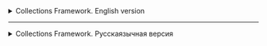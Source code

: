 <details>
<summary>Collections Framework. English version</summary>

<details>
<summary>Basic information about Collections Framework</summary>

# Collections in Java

Any group of individual objects represented as a whole is called a collection of Java objects. In Java, JDK 1.2
defines a separate structure called the "Collection Framework", which contains all classes and interfaces
of Java collections.

In Java, the collection interface (`java.util.Collection`) and the `Map` interface (`java.util.Map`) are the two main "
root"
interfaces of Java collection classes.

## What is a framework in Java?

A framework is a set of classes and interfaces that provide a ready—made architecture. To implement a new function
or class, there is no need to define a structure. However, an optimal object-oriented design always includes
a structure with a set of classes in which all classes perform tasks of the same type.

### The need for a separate data collection platform in Java

Before the advent of the Collection Framework (or before JDK 1.2), the standard methods for grouping Java objects (or
collections) were
Arrays or Vectors or Hash tables. All these collections did not have a common interface. Thus, although the main purpose
of all collections is the same, the implementation of all these collections was determined independently and had no
correlation between
them. In addition, it is very difficult for users to remember all the different methods, syntax, and constructors.

### Advantages of the Java Collection Framework

Since the lack of a data collection system has led to the above set of disadvantages, the advantages
of the data collection system are listed below.

- **Serial API:** The API has a basic set of interfaces such as `Set`, `List` or `Map` common set
  methods.

- **Reduces programming efforts:** The programmer does not need to worry about the design of the Collection, he can
  focus on making the best use of it in your program. So the basic concept is
  Object-oriented programming (i.e. abstraction) has been successfully implemented.

- **Improves the speed and quality of the program:** Improves productivity by providing high-performance
  implement useful data structures and algorithms, because in this case the programmer does not need to think about the
  best
  implementations of a specific data structure. He may just use a better implementation to significantly boost
  the performance of your algorithm/program.

### Hierarchy of the data collection platform in Java

The `java.util` package contains all the classes and interfaces required by the `collection` framework. The `collection`
framework
contains an interface named the `iterable` interface, which makes it easy to iterate through collections. This
The interface is extended by the main `collection` interface, which acts as the root
for the `collection framework'.
All collections extend this interface, thereby extending the properties of the iterator and methods of this interface. The
following figure shows the hierarchy of the `collection framework` data collection structure.

![img.png](images%2Fimg.png)

### Collection interface methods

This interface contains various methods that can be directly used by all collections implementing this
interface.:

| Method                      | Description                                                                            |
|-----------------------------|----------------------------------------------------------------------------------------|
| `add(Object)`               | Adds an object to the collection.                                                      |
| `addAll(Collection c)`      | Adds all items from the specified collection to this collection.                       |
| `clear()`                   | Removes all items from this collection.                                                |
| `contains(Object o)`        | Returns `true` if the collection contains the specified element.                       |
| `containsAll(Collection c)` | Returns `true` if the collection contains all the items from the specified collection. |
| `equals(Object o)`          | Compares the specified object with this collection for equality.                       |
| `hashCode()`                | Returns the hash code of this collection.                                              |
| `isEmpty()`                 | Returns `true` if the collection does not contain elements.                            |
| `iterator()`                | Returns an iterator for the items in this collection.                                  |
| `max()`                     | Returns the maximum                                                                    

</details>

<details>
<summary>Lesson 27. ArrayList</summary>

# Lesson 27. ArrayList in Java

## Introduction to the List Interface in Java

The `List' interface in Java is part of the Java Collections Framework and is an ordered collection (or
sequence) of elements. The items in the list can be accessed and managed by indexes starting from scratch. The main thing
The difference between the `
List` interface and standard arrays lies in its flexibility: unlike arrays, the size of lists
can change dynamically. `List` provides methods for adding, deleting, and accessing items, and also
allows you to search and sort data. This interface is implemented by various classes, such
as `ArrayList`, `LinkedList` and others, each of which has its own characteristics and applications. Learning about `
List` and its
implementations, especially `ArrayList', is fundamental to the effective use of collections in Java.

## Introduction to ArrayList

![img_1.png](images%2Fimg_1.png)

### Overview: What is an ArrayList and how does it differ from regular arrays

An `ArrayList` in Java is an implementation of a dynamic array that is part of the Java Collections Framework. Unlike
standard arrays, `ArrayList` provides the ability to dynamically resize. This means that
elements can be added or removed, and the size of the `ArrayList` will automatically adapt to these
changes. 'ArrayList` supports only object data types and cannot store primitive types directly.

### Advantages of using ArrayList over arrays

- **Size flexibility**: The main advantage of `ArrayList` over standard arrays is its ability to
  change the size during program execution. This allows for more efficient memory management, especially when accurate
  The number of elements is unknown in advance.
- **Convenient methods**: `ArrayList` provides many built-in methods for managing elements, such as
  adding, deleting, searching and sorting, which makes it more convenient to use compared to the usual ones
  arrays.
- **Auto-packing and auto-unpacking**: With 'ArrayList`, you can easily use wrapper classes for primitive
  data types such as `Integer` and `Double`, which are automatically packed and unpacked.

## Basics of working with ArrayList

### Creating an ArrayList: How to initialize and use ArrayList

There are several ways to create an `ArrayList`. The easiest way is to use a constructor without arguments, which
creates an empty list. You can also initialize an `ArrayList` with an initial capacity or an existing collection.
For example, `ArrayList<String> list = new ArrayList<>();` creates an empty list of strings.

### Main methods: add, get, set, remove, size

- `add(Object)` - adds an item to the end of the list.
- `get(int index)` - returns an element at the specified index.
- `set(int index, Object)` - replaces the element in the specified position.
- `remove(int index)` or `remove(Object)` - removes an element by index or value.
- `size()` - returns the number of items in the list.

### Automatic resizing: How the ArrayList automatically expands and contracts

The `ArrayList` automatically increases its capacity when the number of items exceeds the current capacity of the list.
This
is due to the redistribution of the internal array. When deleting elements, the size of the `ArrayList` does not
decrease
automatically, but you can manually reduce the size using the `trimToSize()` method.

## Working with data in ArrayList

### Adding Elements: Different ways to add elements

- **Direct addition**: Using the `add(Object)` method to add an item to the end of the list.
- **Adding by index**: The `add(int index, Object element)` method allows you to insert an element at a certain position
  in the list.

![img_2.png](images%2Fimg_2.png)

### Deleting items: How and when to delete items from the list

- **Deleting by index**: The `remove(int index)` method deletes an element at the specified index.
- **Deletion by value**: The `remove(Object o)` method deletes the first occurrence of the specified element, if it is
  present in the list.

![img_3.png](images%2Fimg_3.png)

### Searching and updating items: Getting data and changing items in the list

- **Searching for an element**: The `indexOf(Object o)` method returns the index of the first occurrence of the
  element, `contains(Object o)` checks for the presence of the element.
- **Updating the element**: The `set(int index, Object element)` method replaces the element at the specified position.

### Iterating over elements: Using loops and iterators to bypass the ArrayList

- **Using a for-each loop**: A convenient way to iterate through elements without accessing the index.
- **Using the iterator**: Iterators allow you to more flexibly manage the iteration process, including removing elements
  during iteration.

| Operation                   | Complexity     | Description                                                                                            |
|-----------------------------|----------------|--------------------------------------------------------------------------------------------------------|
| `add(E e)`                  | O(1) Amortized | Adding an item to the end of the list. The complexity can increase to O(n) when the array is expanded. |
| `add(int index, E element)` | O(n)           | Adding an element to the specified position. Requires shifting all subsequent elements.                |
| `get(int index)`            | O(1)           | Getting an element by index.                                                                           |
| `set(int index, E element)` | O(1)           | Replacing an element at a given position.                                                              |
| `remove(int index)`         | O(n)           | Deleting an element by index. Requires shifting all subsequent elements.                               |
| `remove(Object o)`          | O(n)           | Deleting the first occurrence of the specified element, if present.                                    |
| `size()`                    | O(1)           | Getting the size of the list.                                                                          |
| `clear()`                   | O(n)           | Removing all items from the list.                                                                      |
| `contains(Object o)`        | O(n)           | Checking for the presence of an item in the list.                                                      |
| `indexOf(Object o)`         | O(n)           | Getting the index of the first occurrence of the element.                                              |
| `lastIndexOf(Object o)`     | O(n)           | Getting the index of the last occurrence of the element.                                               |

## Conclusion: Learning ArrayList in Java

### Summarizing the key points of the lesson

- We have studied the `ArrayList`, a dynamic data structure that provides flexibility and convenience of working with
  arrays of objects in Java.
- We reviewed the basic operations such as adding, deleting, searching and updating items, as well as various ways to
  iterate through the list.
- We learned about the advantages of using `ArrayList` compared to standard arrays, including dynamic resizing and more
  convenient data management methods.

</details>

<details>
<summary>Lesson 28. LinkedList (Linked List)</summary>

# Lesson 28. LinkedList

## Introduction

### Defining linked lists

A Linked List is a data structure consisting of nodes, each of which contains data and
a link (or pointer) to the next node in the list. This structure allows you to efficiently insert and delete elements
without having to redistribute or reorganize the entire data structure, as required in arrays.

### Comparing linked lists with arrays

1. **Dynamic size**: Unlike arrays, the size of a linked list is not fixed, and it can
   dynamically increase or decrease.

2. **Memory**: Linked lists use memory more efficiently, as they allocate memory for new ones
   elements as needed, while arrays require a pre-determined amount of memory,
   even if it is not fully used.

3. **Element access time**: In arrays, access to an element by index is fast, while
   as in linked lists, to access an item, you must go through the list.

4. **Insertion and Deletion**: Inserting and deleting items in linked lists is usually faster than in arrays,
   especially if you need to insert or delete items at the beginning or middle of the list.

5. **Random Access**: Arrays provide efficient random access to items, whereas
   accessing a specific item in a linked list requires a sequential pass from the beginning or end of the list.

6. **Memory for additional data**: Each node in the linked list requires additional memory to
   store a pointer to the next or previous elements, while arrays do not require this.

## Basic concepts

### Singly Linked Lists

A singly linked list is a data structure where each element (node) contains data and a link to the next
node in the list. This is the simplest form of a linked list, where passage is possible only in one direction - from
the beginning to the end:
![img_4.png](images%2Fimg_4.png)

- **Node structure**: Each node contains two elements - data and a link to the next node.
- **Advantages**: Ease of implementation, efficient memory usage, dynamic size management.
- **Disadvantages**: Access to elements is only sequential, deletion requires access to the previous node.

### Doubly Linked Lists

A doubly linked list is similar to a singly linked one, but each node contains links to both the next and
previous nodes. This allows a bidirectional passage through the list:
![img_5.png](images%2Fimg_5.png)

- **Node Structure**: Each node contains data, a link to the next node, and a link to the previous node.
- **Advantages**: Bidirectional access, more convenient removal of elements.
- **Disadvantages**: More memory usage due to additional links, implementation complexity.

### Circular Linked Lists

A cyclic list can be singly connected or doubly connected, but in it the last node contains a reference to the
first node, forming a closed loop. This provides endless cyclic access to the elements:
![img_6.png](images%2Fimg_6.png)

- **Features**: In a singly linked cyclic list, the last node points to the first one. In a doubly connected -
  additionally, the first node points to the last one.
- **Advantages**: Allows infinite traversal of list items, useful for applications where the list
  constantly moving around (for example, carousels).
- **Disadvantages**: The need for additional processing during insertion and deletion to maintain cyclicity,
  it is easy to create an endless cycle with incorrect processing.

## Examples and practical tasks

### Implementation of basic methods for a single-linked and double-linked list

#### A single-linked list

- **Adding an item to the end of the list**: Traversing the list to the last item, then inserting a new node.
- **Deleting an element by value**: Searching for a node with a given value and deleting it, while updating the link
  the previous node.
- **Searching for an element by value**: Sequentially traversing the list, checking the value of each node.

#### A doubly linked list

- **Adding an item to the end of the list**: Inserting a new node after the current last node and updating the links.
- **Deleting an item by value**: Similar to a singly linked list, but with updating the previous and next links.
- **Searching for an item by value**: The same as in a singly linked list, but with the ability to move in both
  directions.

### Solving typical tasks on linked lists

#### List Conversion

List reversal is the process of changing the direction of relationships so that the first element becomes the last and
the last
one becomes the first. This can be done by sequentially rearranging the links to the nodes.

**Example for a singly linked list:**

```java
public void reverse() {
    Node prev = null;
    Node current = head;
    Node next;
    while (current != null) {
        next = current.next;
        current.next = prev;
        prev = current;
        current = next;
    }
    head = prev;
}
```

### Search for the middle element

To find the middle element in the list, you can use two pointers: one moves at double speed, and
the other at a normal speed. When the fast pointer reaches the end of the list, the slow pointer will point to the
middle element.

```java
public Node findMiddle() {
    Node fast = head;
    Node slow = head;
    while (fast != null && fast.next != null) {
        fast = fast.next.next;
        slow = slow.next;
    }
    return slow;
}

```

| Operation                   | LinkedList | ArrayList |
|-----------------------------|------------|-----------|
| Adding to the end           | O(1)       | O(1)*     |
| Adding to the beginning     | O(1)       | O(n)      |
| Adding to the middle        | O(n)       | O(n)      |
| Removing from the end       | O(n)       | O(1)*     |
| Deleting from the beginning | O(1)       | O(n)      |
| Removing from the middle    | O(n)       | O(n)      |
| Index search                | O(n)       | O(1)      |
| Search by value             | O(n)       | O(n)      |
| List size                   | O(1)       | O(1)      |

## Conclusion

### A brief overview of the topics covered

In this lesson, we covered the key aspects of working with linked lists in Java. The following topics are considered:

- **Definition and basic concepts of linked lists**: Understanding singly linked, doubly linked and cyclic lists.
- **Implementation of a singly linked list**: Creating a node class, adding, deleting, and searching for elements.
- **Implementation of a doubly linked list**: Extended node structure, features of adding and removing elements.
- **Practical tasks**: Handling the list and searching for the middle element, to develop practical skills of working
  with lists.

</details>

<details>
<summary>Lesson 29. Set. Contract for `hashCode` and `equals` Methods in Java </summary>

# Contract for `hashCode` and `equals` Methods in Java

## `equals` Contract

1. **Reflexivity**: An object must be equal to itself.
    ```java
    x.equals(x) // should return true
    ```

2. **Symmetry**: If `x` is equal to `y`, then `y` should be equal to `x`.
    ```java
    x.equals(y) == y.equals(x) // should be true
    ```

3. **Transitivity**: If `x` is equal to `y` and `y` is equal to `z`, then `x` should be equal to `z`.
    ```java
    if (x.equals(y) && y.equals(z)) {
        x.equals(z); // should return true
    }
    ```

4. **Consistency**: Multiple invocations of `equals` on the same objects should return the same result, provided no
   information used in the `equals` comparisons is modified.

5. **Non-equality to `null`**: Any non-null reference `x.equals(null)` should return `false`.

## `hashCode` Contract

1. **Consistency**: During a single execution of an application, the method should consistently return the same integer
   value, provided no information used in the `equals` method has changed.

2. **Equality of Objects implies Equality of Hash Codes**: If `x.equals(y)` returns `true`, then `x.hashCode()` should
   return the same hash code as `y.hashCode()`.

## Relationship between `hashCode` and `equals`

If two objects are considered equal according to the `equals` method, their hash codes must also be equal. However, the
reverse is not necessarily true: equal hash codes do not guarantee object equality. In other words, two different
objects can have the same hash code, leading to a collision.

Therefore, when overriding one of these methods, it's generally necessary to override the other as well, adhering to the
specified contract.

# Set in Java

## Overview

The `Set` interface is present in the `java.util` package and extends the `Collection` interface. It is an unordered
collection of objects in which duplicate values cannot be stored. Essentially, it implements the mathematical concept of
a set. This interface contains methods inherited from the `Collection` interface, and adds a feature that restricts the
insertion of duplicate elements.

There are two main sub-interfaces that extend the `Set` interface:

- `SortedSet`
- `NavigableSet`

## NavigableSet and SortedSet

In the above diagram, the `NavigableSet` interface extends the `SortedSet` interface. Since a set doesn't retain the
insertion order, the `NavigableSet` interface provides the implementation to navigate through the set. The class which
implements `NavigableSet` is `TreeSet`, which is an implementation of a self-balancing tree. Therefore, this interface
provides us with a way to navigate through this tree.

## Declaration

The `Set` interface is declared as:

```java
public interface Set<E> extends Collection<E>
```

## Creating Set Objects

Since Set is an interface, objects cannot be created of the type Set. We always need a class that extends this list in
order to create an object. After the introduction of Generics in Java 1.5, it is possible to restrict the type of object
that can be stored in the Set. A type-safe set can be defined as:

```java
// Obj is the type of the object to be stored in Set
Set<Object> set = new HashSet<Object>();
```

## Classes Implementing the Set Interface in Java

| Class           | Storage Mechanism                 | Order Retention         | Time Complexity for Basic Operations | Thread-Safety | Null Elements                  |
|-----------------|-----------------------------------|-------------------------|--------------------------------------|---------------|--------------------------------|
| `HashSet`       | Hash Table                        | Does not retain order   | Constant time                        | No            | Allows                         |
| `TreeSet`       | Red-Black Tree                    | Elements are sorted     | Logarithmic time                     | No            | Not allowed (Java 7 and above) |
| `LinkedHashSet` | Hash Table and Doubly-linked List | Retains insertion order | Constant time                        | No            | Allows                         |

<hr style="height:2px; border-width:0; color:gray; background-color:gray;">

</details>

<details>
<summary>Lesson 30. Interface Map < Key, Value > </summary>

## MAP: Essence and Features

### Introduction

MAP in Java is a data structure organized as unique "key-value" pairs, closely resembling a dictionary. It serves not
only as a data structure but also as an interface in the standard Java Development Kit (JDK), supporting various
implementations, including the most popular—HashMap.

### Variants

MAP in Java represents the pinnacle of the Java collections hierarchy and has been included in the standard JDK since
version 1.2. Over time, as Java continues to evolve and update, this interface has been enriched with new features.

#### Key Implementations

- **HashMap**
- **LinkedHashMap**
- **TreeMap**

HashMap is most commonly used in examples and applications, and will be discussed in greater detail in subsequent
sections.

### Purpose and Usage

Maps are designed for efficient data retrieval. They store information in a "key-value" format, where each key is unique
and unambiguously associated with a particular value. These unique "key-value" pairs form the elements of the map.

### Method Signatures

In Java, the `java.util.Map` interface offers a set of methods for adding, retrieving, and removing elements.

### Distinctive Features of Java's Map Interface

Map interfaces in the Java Collection Framework have various implementations, each with its own unique features and
level of thread-safety. The most commonly encountered type is HashMap, which is widely used in the majority of Java
applications.

### Uniqueness of Map Collections

Maps are special in the sense that they do not simply extend or directly implement the collection interface. This is due
to their unique way of dealing with paired "key-value" elements, as opposed to handling individual values.

### Basic Operations with Map

To work efficiently with Maps in Java, it's essential to become familiar with the methods that implement various
functions. These methods will be explored further, aiding in a deeper understanding of this component.

## Creating a Map

### Introduction

In a Map, keys and values can be objects of any type. Primitive data types cannot be used due to limitations related to
generics. HashMap allows for one null key and multiple null values. The order of elements is not guaranteed.

### Example

An example of creating a HashMap with integer keys and string values:

```#java
Map<Integer, String> map = new HashMap<>();
```

All subsequent methods will apply to any Map implementations, as they all implement the same interface.

### Inserting Records

To add records, the `put` method is used, which takes two arguments:

* key
* value

#### Example

```java
map.put(1,"Tyrion Lannister");
map.

put(2,"Arya Stark");
map.

put(3,"Ned Stark");
map.

put(4,"Cersei Lannister");
```

#### Table of Map Contents

| Key | Value            |
|-----|------------------|
| 1   | Tyrion Lannister |
| 2   | Arya Stark       |
| 3   | Ned Stark        |
| 4   | Cersei Lannister |

#### Combining Maps

To add multiple records or combine two maps, the putAll method is used.

#### Keys and Duplicates

In Map, keys must be unique. If you try to add an existing key, the put method will return the previous value or null.

Example of checking the availability of a key:

```java
if(map.containsKey(4)){
        throw new

IllegalArgumentException("Duplicate key found");
}
``` 

#### Getting Data

The `get` method is used to extract information by taking the key as an argument.

```java
String value = map.get(4);  // Cersei Lannister
```

If the key is missing, the `get` method returns `null`.
Example:

```java
String value = map.get(10);  // null
```

##### Uniqueness of Keys in Map

The keys in the Map structure must be unique. If an attempt is made to add an already existing key, the following
happens:

```java
map.put(4,"Daenerys Targaryen");
```

#### Table of Map Contents

| Key | Value              |
|-----|--------------------|
| 1   | Tyrion Lannister   |
| 2   | Arya Stark         |
| 3   | Ned Stark          |
| 4   | Daenerys Targaryen |

In this case, the `put` method returns the previous key value, if any. In the absence of the previous value, `null` is
returned.

#### Checking For A Key

To determine the presence of a specific key, the `containsKey` method is used.

```java
if(map.containsKey(4)){
        throw new

IllegalArgumentException("Key already exists, cannot add duplicate");
}
```

#### Checking Values

To check for the presence of a certain value in the Map, the `containsValue` method is used.

```java
boolean exists = map.containsValue("Brienne of Tarth"); // Output: false
```

This method allows you to find out whether the Map contains the specified value.

#### Removing Elements from Map

In addition to adding elements, the Map structure also supports their removal. This is a basic operation that allows you
to modify the contents of the Map.

##### Remove Method

To delete an element, the `remove` method is used, which works as follows:

1. Takes the key of the element as an argument.
2. Removes the corresponding element from the Map.
3. Returns the value of the deleted element or `null`, if there was none.

```java
map.remove(3); // Deletes and returns "Ned Stark"
map.

remove(3); // Deletes nothing and returns null
```

#### Getting the Map Size and Checking for Emptiness

The `size` method returns the number of elements in the Map.

```java
int size = map.size(); // Getting the size
```

The 'isEmpty` method returns a Boolean value indicating whether the collection is empty or not.

```java
boolean isEmpty = map.isEmpty(); // Checking for emptiness
```

#### Viewing Map Content

Map interfaces provide methods for viewing content:

- `keySet`: Returns the set of all keys in the Map.
- `values`: Returns a collection of all values in the Map.
- `entrySet`: Returns the set of all key-value pairs in Map.

These "views" are directly related to the main map, and changes in them are reflected on the main map and vice versa.
However, adding new elements through these views is not possible.

##### Clear method

To completely clear the Map, you can use the `clear` method.

```java
map.clear(); // Clears the entire map
```

#### Full Contents Of Your Map

To demonstrate the `keySet`, `values`, and `entrySet` methods, let's first look at the current contents of your Map:

##### Table of Map Contents

| Key | Value              |
|-----|--------------------|
| 1   | Tyrion Lannister   |
| 2   | Arya Stark         |
| 3   | Ned Stark          |
| 4   | Daenerys Targaryen |

#### Using keySet, values, and entrySet

##### keySet method

The `keySet` method returns a set of all keys contained in the Map.

```java
Set<Integer> keys = map.keySet();
// keys will contain [1, 2, 3, 4]
```

##### Values method

The `values` method returns a collection of all Map values.

```java
Collection<String> values = map.values();
// values will contain ["Tyrion Lannister", "Arya Stark", "Ned Stark", "Daenerys Targaryen"]
```

##### entrySet method

The 'entrySet` method returns a set of Map.Entry objects, each of which contains a key-value pair.

```java
Set<Map.Entry<Integer, String>> entries = map.entrySet();
// entries will contain:
// 1=Tyrion Lannister, 2=Arya Stark, 3=Ned Stark, 4=Daenerys Targaryen
```

With these methods you can access keys, values or a key-value pair of your Map for further use or manipulation.

#### Iterations

Iterations on maps (mapping collections) are possible in various ways. This section presents the most common iteration
methods.

##### Features of exceptions

It is worth knowing that an attempt to iterate over a null map will result in a `NullPointerException` exception.

##### Application of Foreach

The most popular method of iterating over the map is using the `foreach` loop. This method is convenient for most tasks
and provides access to both keys and values.

```java
map.forEach((key, value) ->{
        System.out.

println("Key: "+key +", Value: "+value);
});
```

##### Note

Above is an example of using lambda expressions in Java 8 to iterate over the map. In this case, the developer is given
the opportunity to work with both keys and values.

##### Examples of iteration without using lambda expressions

##### Iteration using for-each and the `keySet()` method

```java
for(Integer key :map.

keySet()){
String value = map.get(key);
    System.out.

println("Key: "+key +", Value: "+value);
}
```

#### Iteration using for-each and the 'entrySet()` method

```java
for(Map.Entry<Integer, String> entry :map.

entrySet()){
Integer key = entry.getKey();
String value = entry.getValue();
    System.out.

println("Key: "+key +", Value: "+value);
}
```

#### Iteration using an iterator

```java
Iterator<Map.Entry<Integer, String>> iterator = map.entrySet().iterator();
while(iterator.

hasNext()){
Map.Entry<Integer, String> entry = iterator.next();
Integer key = entry.getKey();
String value = entry.getValue();
    System.out.

println("Key: "+key +", Value: "+value);
}
```

### Conclusion

#### Practical advantages of using Map (Map)

1. **Quick Access and Search**: Maps provide very quick access to key data.
2. **Unique keys**: There can be no duplicate keys in maps, which ensures data accuracy.
3. **Flexibility**: Maps can be used to store key-value pairs of different types.
4. **Ordering**: Some map implementations (for example, `TreeMap`) support data ordering.
5. **Availability of useful methods**: Built-in methods for performing basic operations such as adding, deleting and
   searching for elements.

#### Summary table with classes and complexity of operations

| Class           | `get`    | `put`    | `remove` | `containsKey` | Features                    |
|-----------------|----------|----------|----------|---------------|-----------------------------|
| `HashMap`       | O(1)     | O(1)     | O(1)     | O(1)          | Unordered                   |
| `TreeMap`       | O(log n) | O(log n) | O(log n) | O(log n)      | Ordered                     |
| `LinkedHashMap` | O(1)     | O(1)     | O(1)     | O(1)          | Ordered by insertion order  |
| `Hashtable`     | O(1)     | O(1)     | O(1)     | O(1)          | Thread-safe, but deprecated |

#### Map application options in practice

1. **Caching**: Storing the results of expensive calculations for quick re-access.
2. **Dictionaries and Thesauruses**: Building dictionaries for translation or synonyms.
3. **Data Indexing**: Maps can be used to index large amounts of data.
4. **Configuration Systems**: Storing key-value pairs for program settings.
5. **Graphs and networks**: Representation of graphs or networks using a map.

</details>

<details>
<summary>Lesson 31. HashMap. What's "under the hood"</summary>

# Lesson 31. HashMap. What's "under the hood"

In this lesson, we will look at how hashmap's get and put methods work internally. What operations are being performed?
How hashing happens. How the value is extracted by the key. How the key-value pair is stored.
The previous article said that HashMap contains an array Node, and Node can represent a class with the following
objects:

- int hash
- K key (key)
- V value (value)
- Node next (next)
  Now we will look at how it works. First, let's look at the hashing process.

## Hashing

Hashing is the process of converting an object into an integer form using the `hashCode()` method. It is important to
write the `hashCode()` method correctly for the best `HashMap` performance. Here I take the key of my class so that I
can override the `hashCode()` method and show different scenarios. My `Key` class:

```java
class Key {
    String key;

    Key(String key) {
        this.key = key;
    }

    @Override
    public int hashCode() {
        return (int) key.charAt(0);
    }

    @Override
    public boolean equals(Object obj) {
        return key.equals((String) obj);
    }
}
```

Here, the redefined `hashCode()` method returns the ASCII value of the first character as a hash code. Therefore, every
time the first character of the key is the same, the hash code will be the same. You should not use these criteria in
your program. It's just for demonstration. Since HashMap also allows null as a key, the `null` hash code will always be

0.

`hashCode()` method: The `hashCode()` method is used to get the hash code of an object. The `hashCode()` method of the
object class returns a reference to the object's memory in integer form. The definition of the `hashCode()` method is
public native `hashCode()`. This indicates that the `hashCode()` implementation is native, since there is no direct
method in Java to get a reference to an object. You can provide your own `hashCode()` implementation.
In `HashMap`, `hashCode()` is used to calculate the bucket and hence the index.

`equals()` method: This method is used to check the equality of two objects. This method is provided by the Object
class. You can override it in your class to provide your own implementation.
HashMap uses `equals()` to compare keys for equality. If the `equals()` method returns true, they are equal, otherwise
they are not equal.

## Buckets

The bucket is an element of the HashMap array. It is used to store nodes. Two or more nodes can have the same bucket.
In this case, the linked list structure is used to connect the nodes. Baskets have different capacities.
The relationship between the bucket and the capacity is as follows:
``java
capacity = number of buckets * load factor
``
One bucket can contain more than one node, it depends on the `hashCode()` method. The better your `hashCode()` method
is, the better your buckets will be used.

## Calculating the index in HashMap

The hash code of the key can be large enough to create an array. The generated hash code can be in the integer range,
and if we create arrays for such a range, it will easily cause an OutOfMemoryException. Therefore, we generate an index
to minimize the size of the array. To calculate the index, the following operation is performed.
``java
index = hashCode(key) & (n-1).
``
where n is the number of buckets or the size of the array. In our example, I consider n as the standard size, which is

16.

## Why is the above method used to calculate the index?

Using the bitwise AND operator is similar to bit masking, which takes into account only the lower bits of the hash
integer. This, in turn, provides a very efficient method for calculating the modulus based on the hashmap length.

## Initially empty HashMap

Here the hashmap size is assumed to be 16.

```java
HashMap map = new HashMap();
```

![img_7.png](images%2Fimg_7.png)

Inserting a key-value pair: Put one key-value pair in the HashMap specified above

``map.put(new Key("java"), 20);``
Steps:

1. Calculate the hash code of the key {“java”}. It will be equal to 118.
2. Calculate the index using the index method, it will be equal to 6.
3. Create a node object as follows:

```java
{
int hash = 118

// {"java"} is not a string, but
// an object of the Key class
Key key = {"java"}
Integer value = 20
Node next = null
}
```

4. Place this object on index 6 if there is no other object there.

Inserting another key-value pair: Now let's put another pair, that is:

```map.put(new Key("python"), 30);```
Steps:

1. Calculate the hash code of the key {“python”}. It will be equal to 115.
2. Calculate the index using the index method, it will be equal to 3.
3. Create a node object as follows:

```java
{
int hash = 115
Key key = {"python"}
Integer value = 30
Node next = null
}
```

In case of a collision: Now let's put another pair, that is:

```map.put(new Key("golang"), 40);```
Steps:

1. Calculate the hash code of the key {“golang”}. It will be equal to 118.
2. Calculate the index using the index method, it will be equal to 6.
3. Create a node object as follows:

```java
{
int hash = 118
Key key = {"golang"}
Integer value = 40
Node next = null
}
```

Place this object on index 6 if there is no other object there.
In this case, the node object is detected at index 6 – this is a collision case.
In this case, check with the `hashCode()` and `equals()` methods whether both keys are the same.
If the keys are the same, replace the value with the current value.
Otherwise, connect this node object to the previous node object via a linked list, and both will be stored at index 6.
Now the HashMap looks like this:
3_hasharray

### Using the get() method

Now let's try some `get` methods to get the value. The `get(K key)` method is used to get the value by its key. If you
do not know the key, it is not possible to extract the value.

Get the data for the python key:

```java
map.get(new Key("python"));  
```

Steps:

1. Calculate the hash code of the key {“python”}. It will be equal to 115.
2. Calculate the index using the index method, it will be equal to 3.
3. Go to the index 3 of the array and compare the key of the first element with the specified key. If both keys match,
   return the value, otherwise check the next element if it exists.
   In our case, it is found as the first element, and the return value is 30.

Get the data for the golang key:

```map.get(new Key("golang"));```

Steps:

1. Calculate the hash code of the key {“golang”}. It will be equal to 118.
2. Calculate the index using the `index` method, it will be equal to 6.
3. Go to index 6 of the array and compare the key of the first element with the specified key. If both keys match,
   return the value, otherwise check the next element if it exists.
   In our case, the first element is not found, and the next node object is not `null'.
   If the next node is `null', return `null'.
   If the node's `next` is not `null`, go to the second element and repeat step 3 until the key is found or next is `
   null'.
   The time complexity is almost constant for the put and get methods until the rehashing occurs.
   In case of a collision, i.e. the indexes of two or more nodes match, the nodes are connected by a linked list, i.e.
   the second node refers to the first, and the third to the second, and so on.
   If this key already exists in the `HashMap`, the value is replaced with a new value.
   The hash code of the `null` key is 0.
   When an object is received by its key, the linked list is viewed until the key matches or `null` is found in the next
   field.

![img_8.png](images%2Fimg_8.png)
</details>

<details>
<summary>Lesson 32. Tree as data structure</summary>

# Lesson 32. Tree as data structure

## Introduction

A tree is a popular data structure that is nonlinear in nature. Unlike other data structures like arrays, stacks,
queues, and linked lists, which are linear, a tree is a hierarchical structure. The order of the tree is not important.
A tree consists of nodes and 2 pointers. These two pointers are the left child and the right child elements of the
parent node.

1. **Root** of the Tree - This is the topmost node of the tree, which doesn't have a parent node. Every tree has only
   one root node.

2. **Edge** Acts as the connecting link between the parent node and the child node.

3. **Node** that has no child elements is called a leaf node. This is the last node in the tree. A tree can have
   multiple leaf nodes.

4. **Subtree of a Node** - This is a tree considering this particular node as the root node.

5. **Depth of a Node** - This is the distance from the root node to this particular node.

6. **Height of a Node** - This is the distance from this node to the deepest node of this subtree.

7. **Height of the Tree** - This is the maximum height of any node. It is the same as the height of the root node.

## Why Use Trees?

1. One reason to use trees might be because you want to store information that naturally forms a hierarchy. For example,
   a computer's file system.

2. Trees (with some sorting, like BST) provide moderate access/search (faster than Linked Lists and slower than arrays).

3. Trees offer moderate insertion/deletion (faster than arrays and slower than unordered linked lists).

4. Like linked lists and unlike arrays, trees don’t have an upper limit on the number of nodes as nodes are linked using
   pointers.

## The main applications of trees include:

- Working with hierarchical data.
- Simplifying the search for information (see tree traversal).
- Managing sorted lists of data.
- As a workflow for compositing digital images for visual effects.
- Router algorithms.
- Multistage decision-making (see business chess).

### Properties of a Binary Tree

- The maximum number of nodes at level \( l \) of a binary tree is \( 2^l \). Here, a level is the number of nodes on
  the path from the root to the node (including the root and the node). The level of the root is 0.

- The maximum number of nodes in a binary tree of height \( h \) is \( 2^h - 1 \). Here, the height of the tree is the
  maximum number of nodes on the path from the root to a leaf. The height of a tree with one node is considered to be 1.

- In a binary tree with \( N \) nodes, the minimum possible height or the minimum number of levels is \( \log_2 (
  N+1) \).

- A binary tree with \( L \) leaves has at least \( \lceil \log_2 L \rceil + 1 \) levels.

- In a binary tree where each node has either 0 or 2 children, the number of leaf nodes is always one more than the
  number of nodes with two children.

- In a non-empty binary tree, if \( n \) is the total number of nodes, and \( e \) is the total number of edges, then \(
  e = n - 1 \).

### Types of Binary Tree

#### Full (Complete) Binary Tree

This is a special type of binary tree where every parent/internal node has either two child nodes or none. It is also
known as a proper binary tree.

```plaintext
               18                      18                      18
           /       \                 /    \                 /     \
         15         30             15     20              40       30
        /  \        /  \          /  \                            /  \
      40    50    100   40      40    50                        100   40
                              /   \
                             30   50
```

### Complete Binary Tree

A binary tree is considered a Complete Binary Tree if all levels are fully filled, except possibly for the last level,
and the keys on the last level are left as far as possible.

A complete binary tree is similar to a full binary tree but with two main differences:

- Each level must be fully filled.
- All leaf elements must lean to the left. The last leaf element may not have a right sibling, meaning a complete binary
  tree doesn't necessarily have to be a full binary tree.

```plaintext
               18
           /       \
         15         30
        /  \        /  \
      40    50    100   40
```

### Balanced Binary Tree

A binary tree is considered balanced if its height is \( O(\log n) \), where \( n \) is the number of nodes. For
example, AVL trees maintain a height of \( O(\log n) \) by ensuring that the difference between the heights of the left
and right subtrees does not exceed 1. Red-black trees maintain a height of \( O(\log n) \) by ensuring that the number
of black nodes on every path from the root to the leaf is the same, and there are no adjacent red nodes. Balanced binary
search trees are good in terms of performance as they provide \( O(\log n) \) time for search, insert, and delete
operations. AVL is an acronym formed from the first letters of its Soviet inventors Adelson-Velsky and Landis.

```plaintext
                              76
                    /                   \
                   3                   108
              /         \             /     \
             1          -13          15     205
           /   \                          /    \
          5      5                      205     205
          
          
          
      10                                           10
      /                                             \
    20                                               20
    /                                                 \
  30                                                   30
  /                                                     \
 40                                                      40
Двоичное дерево с наклоном влево                Двоичное дерево с наклоном вправо
```

### Red-Black Tree

Red-Black Tree (RB tree) is a type of self-balancing binary search tree that guarantees logarithmic growth in the height
of the tree with the number of nodes and allows for fast execution of basic search tree operations: addition, deletion,
and node search. Balance is achieved by introducing an additional attribute to the node of the tree—“color.” This
attribute can take one of two possible values—"black" or "red." Red-Black trees are used for organizing comparable data,
such as text fragments or numbers. Leaf nodes of Red-Black trees do not contain data, thus eliminating the need for
memory allocation—a null pointer in the parent node as a pointer to the offspring is sufficient. However, in some
implementations, explicit leaf nodes may be used for algorithmic simplicity. Examples include TreeMap, TreeSet.

```plaintext
                              13
                    /                   \
                   8                     17
              /         \         /            \
             1          11       15            25
          /     \     /    \    /  \        /       \
        null     6  null  null null null  22        27
               /   \                    /   \      /   \
             null  null             null  null   null  null
```

|              | Average  | Worst Case |
|--------------|----------|------------|
| Memory Usage | O(n)     | O(n)       |
| Search       | O(log n) | O(log n)   |
| Insertion    | O(log n) | O(log n)   |
| Deletion     | O(log n) | O(log n)   |

## B-tree

A B-tree (pronounced as "Bee-tree" in English) is a data structure, a search tree. From the perspective of its external
logical representation, it's a balanced and highly branching tree. It is often used for storing data in external memory.
The B-tree structure is utilized for organizing indexes in many modern databases.

```plaintext
                    [17, 35]
            /          |          \
      [5, 11]         [22]        [41, 50]
     /    |   \      /    \      /     |     \
 [2, 3] [7, 9] [12] [18, 21] [36] [40] [44, 48]

```

</details>
</details>

------------

<details>
<summary>Collections Framework. Русскаязычная версия</summary>

<details>
<summary>Основная информация о Collections Framework</summary>

# Collections in Java

Любая группа отдельных объектов, представленных как единое целое, называется коллекцией объектов Java. В Java в JDK 1.2
определена отдельная структура под названием "Collection Framework", которая содержит все классы и интерфейсы коллекций
Java.

В Java интерфейс коллекции (`java.util.Collection`) и интерфейс `Map` (`java.util.Map`) — два основных «корневых»
интерфейса классов коллекций Java.

## Что такое фреймворк в Java?

Фреймворк — это набор классов и интерфейсов, которые предоставляют готовую архитектуру. Чтобы реализовать новую функцию
или класс, нет необходимости определять структуру. Однако оптимальный объектно-ориентированный дизайн всегда включает в
себя структуру с набором классов, в которой все классы выполняют задачи одного и того же типа.

### Необходимость в отдельной платформе сбора данных в Java

До появления Collection Framework (или до JDK 1.2) стандартными методами группировки объектов Java (или коллекций) были
Массивы или Векторы или Хеш-таблицы. Все эти коллекции не имели общего интерфейса. Таким образом, хотя основная цель
всех коллекций одна и та же, реализация всех этих коллекций определялась независимо и не имела никакой корреляции между
ними. Кроме того, пользователям очень сложно запомнить все различные методы, синтаксис и конструкторы.

### Преимущества Java Collection Framework

Поскольку отсутствие системы сбора данных привело к вышеуказанному набору недостатков, ниже приведены преимущества
системы сбора данных.

- **Последовательный API:** API имеет базовый набор интерфейсов, таких как `Set`, `List` или `Map` общий набор
  методов.

- **Уменьшает усилия по программированию:** Программисту не нужно беспокоиться о дизайне Коллекции, он может
  сосредоточиться на ее наилучшем использовании в своей программе. Таким образом, основная концепция
  объектно-ориентированного программирования (т.е. абстракции) была успешно реализована.

- **Повышает скорость и качество программы:** Повышает производительность за счет обеспечения высокопроизводительной
  реализации полезных структур данных и алгоритмов, поскольку в этом случае программисту не нужно думать о лучшей
  реализации конкретная структура данных. Он может просто использовать лучшую реализацию, чтобы значительно повысить
  производительность своего алгоритма/программы.

### Иерархия платформы сбора данных в Java

Пакет `java.util` содержит все классы и интерфейсы, необходимые платформе `collection` framework. Фреймворк `collection`
содержит интерфейс с именем `iterable` интерфейс, который позволяет легко перебирать коллекции. Этот
интерфейс расширяется за счет основного интерфейса `collection`, который выступает в качестве корня
для `collection framework`.
Все коллекции расширяют этот интерфейс, тем самым расширяя свойства итератора и методов этого интерфейса. На
следующем рисунке показана иерархия структуры сбора данных `collection framework`.

![img.png](images%2Fimg.png)

### Методы интерфейса коллекции

Этот интерфейс содержит различные методы, которые могут напрямую использоваться всеми коллекциями, реализующими этот
интерфейс:

| Метод                       | Описание                                                                        |
|-----------------------------|---------------------------------------------------------------------------------|
| `add(Object)`               | Добавляет объект в коллекцию.                                                   |
| `addAll(Collection c)`      | Добавляет все элементы из указанной коллекции в эту коллекцию.                  |
| `clear()`                   | Удаляет все элементы из этой коллекции.                                         |
| `contains(Object o)`        | Возвращает `true`, если коллекция содержит указанный элемент.                   |
| `containsAll(Collection c)` | Возвращает `true`, если коллекция содержит все элементы из указанной коллекции. |
| `equals(Object o)`          | Сравнивает указанный объект с этой коллекцией на равенство.                     |
| `hashCode()`                | Возвращает хеш-код этой коллекции.                                              |
| `isEmpty()`                 | Возвращает `true`, если коллекция не содержит элементов.                        |
| `iterator()`                | Возвращает итератор для элементов в этой коллекции.                             |
| `max()`                     | Возвращает максималь                                                            

</details>


<details>
<summary>Урок  27. ArrayList</summary>

# Lesson 27. ArrayList в Java

## Введение в Интерфейс List в Java

Интерфейс `List` в Java является частью Java Collections Framework и представляет собой упорядоченную коллекцию (или
последовательность) элементов. Элементы в списке могут быть доступны и управляемы по индексам, начиная с нуля. Главное
отличие интерфейса `List` от стандартных массивов заключается в его гибкости: в отличие от массивов, размер списков
может динамически изменяться. `List` предоставляет методы для добавления, удаления и доступа к элементам, а также
позволяет выполнять поиск и сортировку данных. Этот интерфейс реализуется различными классами, такими
как `ArrayList`, `LinkedList` и другими, каждый из которых имеет свои особенности и применения. Изучение `List` и его
реализаций, особенно `ArrayList`, является фундаментальным для эффективного использования коллекций в Java.

## Введение в ArrayList

![img_1.png](images%2Fimg_1.png)

### Обзор: Что такое ArrayList и как он отличается от обычных массивов

`ArrayList` в Java — это реализация динамического массива, которая является частью Java Collections Framework. В отличие
от стандартных массивов, `ArrayList` обеспечивает возможность динамического изменения размера. Это означает, что
элементы могут быть добавлены или удалены, и размер `ArrayList` будет автоматически адаптироваться к этим
изменениям. `ArrayList` поддерживает только объектные типы данных и не может хранить примитивные типы напрямую.

### Преимущества использования ArrayList по сравнению с массивами

- **Гибкость размера**: Основное преимущество `ArrayList` перед стандартными массивами заключается в его способности
  изменять размер во время выполнения программы. Это позволяет более эффективно управлять памятью, особенно когда точное
  количество элементов заранее неизвестно.
- **Удобные методы**: `ArrayList` предоставляет множество встроенных методов для управления элементами, таких как
  добавление, удаление, поиск и сортировка, что делает его более удобным в использовании по сравнению с обычными
  массивами.
- **Автоупаковка и автораспаковка**: С `ArrayList` можно легко использовать оберточные классы для примитивных типов
  данных, такие как `Integer` и `Double`, которые автоматически упаковываются и распаковываются.

## Основы работы с ArrayList

### Создание ArrayList: Как инициализировать и использовать ArrayList

`ArrayList` можно создать несколькими способами. Самый простой способ - использовать конструктор без аргументов, который
создает пустой список. Также можно инициализировать `ArrayList` с начальной емкостью или существующей коллекцией.
Например, `ArrayList<String> list = new ArrayList<>();` создает пустой список строк.

### Основные методы: add, get, set, remove, size

- `add(Object)` - добавляет элемент в конец списка.
- `get(int index)` - возвращает элемент по указанному индексу.
- `set(int index, Object)` - заменяет элемент в указанной позиции.
- `remove(int index)` или `remove(Object)` - удаляет элемент по индексу или значению.
- `size()` - возвращает количество элементов в списке.

### Автоматическое изменение размера: Как ArrayList автоматически расширяется и сжимается

`ArrayList` автоматически увеличивает свою емкость, когда количество элементов превышает текущую емкость списка. Это
происходит благодаря перераспределению внутреннего массива. При удалении элементов размер `ArrayList` не уменьшается
автоматически, но можно вручную уменьшить размер, используя метод `trimToSize()`.

## Работа с данными в ArrayList

### Добавление элементов: Различные способы добавления элементов

- **Прямое добавление**: Использование метода `add(Object)` для добавления элемента в конец списка.
- **Добавление по индексу**: Метод `add(int index, Object element)` позволяет вставить элемент на определенную позицию в
  списке.

![img_2.png](images%2Fimg_2.png)

### Удаление элементов: Как и когда следует удалять элементы из списка

- **Удаление по индексу**: Метод `remove(int index)` удаляет элемент по указанному индексу.
- **Удаление по значению**: Метод `remove(Object o)` удаляет первое вхождение указанного элемента, если он присутствует
  в списке.

![img_3.png](images%2Fimg_3.png)

### Поиск и обновление элементов: Получение данных и изменение элементов в списке

- **Поиск элемента**: Метод `indexOf(Object o)` возвращает индекс первого вхождения элемента, `contains(Object o)`
  проверяет наличие элемента.
- **Обновление элемента**: Метод `set(int index, Object element)` заменяет элемент на указанной позиции.

### Перебор элементов: Использование циклов и итераторов для обхода ArrayList

- **Использование for-each цикла**: Удобный способ перебора элементов без доступа к индексу.
- **Использование итератора**: Итераторы позволяют более гибко управлять процессом перебора, включая удаление элементов
  во время итерации.

| Операция                    | Сложность            | Описание                                                                                        |
|-----------------------------|----------------------|-------------------------------------------------------------------------------------------------|
| `add(E e)`                  | O(1) амортизированно | Добавление элемента в конец списка. Сложность может увеличиться до O(n) при расширении массива. |
| `add(int index, E element)` | O(n)                 | Добавление элемента в заданную позицию. Требует сдвига всех последующих элементов.              |
| `get(int index)`            | O(1)                 | Получение элемента по индексу.                                                                  |
| `set(int index, E element)` | O(1)                 | Замена элемента на заданной позиции.                                                            |
| `remove(int index)`         | O(n)                 | Удаление элемента по индексу. Требует сдвига всех последующих элементов.                        |
| `remove(Object o)`          | O(n)                 | Удаление первого вхождения указанного элемента, если он присутствует.                           |
| `size()`                    | O(1)                 | Получение размера списка.                                                                       |
| `clear()`                   | O(n)                 | Удаление всех элементов из списка.                                                              |
| `contains(Object o)`        | O(n)                 | Проверка наличия элемента в списке.                                                             |
| `indexOf(Object o)`         | O(n)                 | Получение индекса первого вхождения элемента.                                                   |
| `lastIndexOf(Object o)`     | O(n)                 | Получение индекса последнего вхождения элемента.                                                |

## Заключение: Изучение ArrayList в Java

### Обобщение ключевых моментов урока

- Мы изучили `ArrayList` — динамическую структуру данных, которая обеспечивает гибкость и удобство работы с массивами
  объектов в Java.
- Рассмотрели основные операции, такие как добавление, удаление, поиск и обновление элементов, а также различные способы
  итерации по списку.
- Узнали о преимуществах использования `ArrayList` по сравнению со стандартными массивами, включая динамическое
  изменение размера и более удобные методы управления данными.

</details>

<details>
<summary>Урок  28. LinkedList (Связанный список)</summary>

# Lesson 28.LinkedList (Связанный список)

## План урока по теме "Связные списки (Linked List) в Java"

## Введение

### Определение связных списков

Linked List (Связный список) - это структура данных, состоящая из узлов, каждый из которых содержит данные и ссылку
(или указатель) на следующий узел в списке. Эта структура позволяет эффективно вставлять и удалять элементы
без необходимости перераспределения или реорганизации всей структуры данных, как это требуется в массивах.

### Сравнение связных списков с массивами

1. **Динамический размер**: В отличие от массивов, размер связного списка не фиксирован, и он может
   динамически увеличиваться или уменьшаться.

2. **Память**: Связные списки более эффективно используют память, так как они выделяют память под новые
   элементы по мере необходимости, в то время как массивы требуют заранее определенного количества памяти,
   даже если она не полностью используется.

3. **Время доступа к элементам**: В массивах доступ к элементу по индексу выполняется быстро, в то время
   как в связных списках для доступа к элементу необходимо пройти через список.

4. **Вставка и удаление**: Вставка и удаление элементов в связных списках обычно быстрее, чем в массивах,
   особенно если необходимо вставить или удалить элементы в начале или середине списка.

5. **Случайный доступ**: Массивы обеспечивают эффективный случайный доступ к элементам, тогда как для
   доступа к определенному элементу в связном списке требуется последовательный проход от начала или конца списка.

6. **Память на дополнительные данные**: Каждый узел в связном списке требует дополнительной памяти для
   хранения указателя на следующий или предыдущий элементы, в то время как массивы не требуют этого.

## Основные концепции

### Односвязные списки (Singly Linked Lists)

Односвязный список - это структура данных, где каждый элемент (узел) содержит данные и ссылку на следующий
узел в списке. Это самая простая форма связного списка, где проход возможен только в одном направлении - от
начала к концу:
![img_4.png](images%2Fimg_4.png)

- **Структура узла**: Каждый узел содержит два элемента - данные и ссылку на следующий узел.
- **Преимущества**: Простота реализации, эффективное использование памяти, динамичное управление размером.
- **Недостатки**: Доступ к элементам только последовательный, удаление требует доступа к предыдущему узлу.

### Двусвязные списки (Doubly Linked Lists)

Двусвязный список похож на односвязный, но каждый узел содержит ссылки как на следующий, так и на
предыдущий узлы. Это позволяет двунаправленный проход по списку:
![img_5.png](images%2Fimg_5.png)

- **Структура узла**: Каждый узел содержит данные, ссылку на следующий узел и ссылку на предыдущий узел.
- **Преимущества**: Двунаправленный доступ, более удобное удаление элементов.
- **Недостатки**: Больше занимаемой памяти из-за дополнительных ссылок, сложность реализации.

### Циклические списки (Circular Linked Lists)

Циклический список может быть односвязным или двусвязным, но в нем последний узел содержит ссылку на
первый узел, формируя замкнутый цикл. Это обеспечивает бесконечный циклический доступ к элементам:
![img_6.png](images%2Fimg_6.png)

- **Особенности**: В односвязном циклическом списке последний узел указывает на первый. В двусвязном -
  дополнительно первый узел указывает на последний.
- **Преимущества**: Позволяет бесконечно обходить элементы списка, полезно для приложений, где список
  постоянно перебирается (например, карусели).
- **Недостатки**: Необходимость дополнительной обработки при вставке и удалении для поддержания цикличности,
  легко создать бесконечный цикл при неправильной обработке.

## Примеры и практические задачи

### Реализация базовых методов для односвязного и двусвязного списка

#### Односвязный список

- **Добавление элемента в конец списка**: Проход по списку до последнего элемента, затем вставка нового узла.
- **Удаление элемента по значению**: Поиск узла с заданным значением и его удаление, при этом необходимо обновить ссылку
  предыдущего узла.
- **Поиск элемента по значению**: Последовательный проход по списку с проверкой значения каждого узла.

#### Двусвязный список

- **Добавление элемента в конец списка**: Вставка нового узла после текущего последнего узла и обновление ссылок.
- **Удаление элемента по значению**: Аналогично односвязному списку, но с обновлением предыдущей и следующей ссылок.
- **Поиск элемента по значению**: Такой же, как в односвязном списке, но с возможностью движения в обоих направлениях.

### Решение типичных задач на связные списки

#### Обращение списка

Обращение списка - это процесс изменения направления связей так, чтобы первый элемент стал последним, а последний -
первым. Это можно сделать путем последовательного переставления ссылок на узлы.

**Пример для односвязного списка:**

```java
public void reverse() {
    Node prev = null;
    Node current = head;
    Node next;
    while (current != null) {
        next = current.next;
        current.next = prev;
        prev = current;
        current = next;
    }
    head = prev;
}
```

### Поиск среднего элемента

Для нахождения среднего элемента в списке можно использовать два указателя: один перемещается с двойной скоростью, а
другой - с обычной. Когда быстрый указатель достигает конца списка, медленный будет указывать на средний элемент.

```java
public Node findMiddle() {
    Node fast = head;
    Node slow = head;
    while (fast != null && fast.next != null) {
        fast = fast.next.next;
        slow = slow.next;
    }
    return slow;
}

```

| Операция              | LinkedList | ArrayList |
|-----------------------|------------|-----------|
| Добавление в конец    | O(1)       | O(1)*     |
| Добавление в начало   | O(1)       | O(n)      |
| Добавление в середину | O(n)       | O(n)      |
| Удаление из конца     | O(1)       | O(1)*     |
| Удаление из начала    | O(1)       | O(n)      |
| Удаление из середины  | O(n)       | O(n)      |
| Поиск по индексу      | O(n)       | O(1)      |
| Поиск по значению     | O(n)       | O(n)      |
| Размер списка         | O(1)       | O(1)      |

## Заключение

### Краткий обзор пройденных тем

В рамках данного урока мы охватили ключевые аспекты работы со связными списками в Java. Рассмотрены следующие темы:

- **Определение и основные концепции связных списков**: Понимание односвязных, двусвязных и циклических списков.
- **Реализация односвязного списка**: Создание класса узла, добавление, удаление и поиск элементов.
- **Реализация двусвязного списка**: Расширенная структура узла, особенности добавления и удаления элементов.
- **Практические задачи**: Обращение списка и поиск среднего элемента, для развития практических навыков работы со
  списками.

</details>

<details>
<summary>Урок 29. Set (Множества). Контракт методов `hashCode` и `equals` в Java </summary>

# Контракт методов `hashCode` и `equals` в Java

## Контракт `equals`

1. **Рефлексивность**: Объект должен быть равен самому себе.
    ```java
    x.equals(x) // должно вернуть true
    ```

2. **Симметричность**: Если `x` равно `y`, то `y` должно быть равно `x`.
    ```java
    x.equals(y) == y.equals(x) // должно быть true
    ```

3. **Транзитивность**: Если `x` равно `y` и `y` равно `z`, то `x` должно быть равно `z`.
    ```java
    if (x.equals(y) && y.equals(z)) {
        x.equals(z); // должно вернуть true
    }
    ```

4. **Консистентность**: Многократные вызовы `equals` с теми же объектами должны возвращать одинаковый результат, при
   условии, что информация, используемая в сравнениях на равенство, не меняется.

5. **Неравенство с `null`**: Любая не-null ссылка `x.equals(null)` должна возвращать `false`.

## Контракт `hashCode`

1. **Консистентность**: В течение одного выполнения приложения, метод должен всегда возвращать одно и то же
   целочисленное значение, если информация, используемая в методе `equals`, не изменилась.

2. **Если объекты равны, хеш-коды тоже должны быть равны**: Если `x.equals(y)` возвращает `true`, то `x.hashCode()`
   должен возвращать тот же хеш-код, что и `y.hashCode()`.

## Взаимосвязь `hashCode` и `equals`

Если два объекта считаются равными по методу `equals`, их хеш-коды также должны быть равны. Однако обратное не всегда
верно: равенство хеш-кодов не гарантирует равенство объектов. Другими словами, два различных объекта могут иметь
одинаковый хеш-код, что является коллизией.

Таким образом, при переопределении одного из этих методов, как правило, необходимо переопределить и другой, соблюдая
указанный контракт.

# Множество (Set) в Java

## Обзор

Интерфейс `Set` находится в пакете `java.util` и расширяет интерфейс `Collection`. Это неупорядоченная коллекция
объектов, в которой не могут храниться дубликаты. По сути, он реализует математическое понятие множества. Этот интерфейс
содержит методы, унаследованные от интерфейса `Collection`, и добавляет функцию, которая ограничивает вставку
дублирующих элементов.

Есть два основных подинтерфейса, которые расширяют интерфейс `Set`:

- `SortedSet`
- `NavigableSet`

## NavigableSet и SortedSet

На приведенной выше диаграмме интерфейс `NavigableSet` расширяет интерфейс `SortedSet`. Поскольку множество не сохраняет
порядок вставки, интерфейс `NavigableSet` предоставляет реализацию для навигации по множеству. Класс, который
реализует `NavigableSet`, — это `TreeSet`, являющийся реализацией самобалансирующегося дерева. Таким образом, этот
интерфейс предоставляет нам способ навигации по этому дереву.

## Объявление

Интерфейс `Set` объявлен так:

```java
public interface Set<E> extends Collection<E>
```

## Создание объектов Set

Поскольку Set является интерфейсом, объекты типа `Set` создать нельзя. Нам всегда нужен класс, который расширяет этот
список, чтобы создать объект. После введения обобщений в `Java 1.5` стало возможным ограничить тип объекта, который
может быть сохранен в `Set`. Типобезопасное множество можно определить так:

```java
// Obj is the type of the object to be stored in Set
Set<Object> set = new HashSet<Object>();
```

## Классы, реализующие интерфейс Set в Java

| Класс           | Хранение                        | Порядок                   | Сложность операций                      | Потокобезопасность | Null-элементы                |
|-----------------|---------------------------------|---------------------------|-----------------------------------------|--------------------|------------------------------|
| `HashSet`       | Хеш-таблица                     | Не сохраняет порядок      | Константное время для основных операций | Нет                | Допускает                    |
| `TreeSet`       | Красно-черное дерево            | Элементы отсортированы    | Логарифмическое время                   | Нет                | Не допускает (Java 7 и выше) |
| `LinkedHashSet` | Хеш-таблица и двусвязный список | Сохраняет порядок вставки | Константное время для основных операций | Нет                | Допускает                    |

</details>


<details>
<summary> Урок 30. Инткрфейс Map < Key, Value>. </summary>

## MAP: Суть и Особенности

MAP в Java представляет собой структуру данных, организованную в форме уникальных пар "ключ-значение", и очень
напоминает словарь. MAP не только является структурой данных, но и интерфейсом в стандартной Java Development Kit (JDK),
поддерживающим различные реализации, включая самую популярную — HashMap.

### Введение и Разновидности

MAP в Java представляет вершину иерархии коллекций Java и включено в стандартный JDK начиная с версии 1.2. Этот
интерфейс предлагает базовый набор операций для управления данными, представленными в форме "ключ-значение". С течением
времени, с улучшением и обновлением Java, этот интерфейс обогащается новыми функциями.

Иерархия MAP в Java включает несколько ключевых реализаций:

- HashMap
- LinkedHashMap
- TreeMap

HashMap наиболее часто используется в примерах и приложениях, и о нем будет говориться подробнее в следующих разделах.

### Назначение и Применение

Карты (Maps) служат для эффективного поиска данных. Они хранят информацию в формате "ключ-значение", где каждый ключ
является уникальным и однозначно связан с определенным значением. Такие уникальные пары "ключ-значение" и составляют
элементы карты.

### Сигнатуры Основных Методов

В Java, интерфейс `java.util.Map` предлагает набор методов для добавления, извлечения и удаления элементов.

## Отличительные Характеристики Map в Java

Map интерфейсы в Java Collection Framework обладают различными реализациями, каждая с своими особенностями и уровнем
потокобезопасности. Наиболее часто встречаемый тип — HashMap, который широко используется в большинстве Java-приложений.

### Уникальность Map Коллекций

Map являются особенными в том смысле, что они не просто расширяют или реализуют коллекционный интерфейс напрямую. Это
связано с их особенностями работы с парными элементами "ключ-значение", в отличие от обработки индивидуальных значений.

### Основные Операции с Map

Чтобы эффективно работать с Map в Java, необходимо ознакомиться с методами, которые реализуют различные функции. Эти
методы будут рассмотрены далее и помогут в дальнейшем изучении этого компонента.

#### Создание Map

В Map ключи и значения могут быть объектами любого типа. Примитивные типы данных не могут быть использованы из-за
ограничений, связанных с использованием generics. HashMap позволяет иметь один нулевой ключ и множество нулевых
значений. Порядок элементов не гарантирован.

Пример создания HashMap с целочисленными ключами и строковыми значениями:

```java
Map<Integer, String> map = new HashMap<>();
```

Все последующие методы будут применимы для любых реализаций Map, так как все они реализуют один и тот же интерфейс.

#### Вставка Записей

Для добавления записей используется метод put, принимающий два аргумента:

* ключ
* значение  
  Пример:

```java
map.put(1,"Tyrion Lannister");
map.

put(2,"Arya Stark");
map.

put(3,"Ned Stark");
map.

put(4,"Cersei Lannister");
```

#### Таблица содержимого Map:

| Key | Value            |
|-----|------------------|
| 1   | Tyrion Lannister |
| 2   | Arya Stark       |
| 3   | Ned Stark        |
| 4   | Cersei Lannister |

#### Объединение Карт

Для добавления нескольких записей или объединения двух карт используется метод `putAll`.

#### Ключи и Дубликаты

В Map ключи должны быть уникальными. Если попытаться добавить существующий ключ, метод `put` вернёт предыдущее значение
или `null`.

##### Пример проверки наличия ключа:

```java
if(map.containsKey(4)){
        throw new

IllegalArgumentException("Duplicate key found");
}
```  

##### Получение Данных

Метод `get` используется для извлечения информации, принимая ключ как аргумент.

Пример:

```java
String value = map.get(4);  // Cersei Lannister
```

Если ключ отсутствует, метод `get` возвращает `null`.

```java
String value = map.get(10);  // null
```

##### Уникальность Ключей в Map

Ключи в структуре Map должны быть уникальными. В случае попытки добавления уже существующего ключа происходит следующее:

```java
map.put(4,"Daenerys Targaryen");
```

#### Таблица содеражимого Map:

| Key | Value              |
|-----|--------------------|
| 1   | Tyrion Lannister   |
| 2   | Arya Stark         |
| 3   | Ned Stark          |
| 4   | Daenerys Targaryen |

В данном случае, метод `put` возвращает предыдущее значение ключа, если таковое имеется. В отсутствие предыдущего
значения возвращается `null`.

#### Проверка Наличия Ключа

Для определения наличия конкретного ключа используется метод `containsKey`.

```java
if(map.containsKey(4)){
        throw new

IllegalArgumentException("Key already exists, cannot add duplicate");
}
```

#### Проверка Значений

Для проверки наличия определенного значения в Map применяется метод `containsValue`.

```java
boolean exists = map.containsValue("Brienne of Tarth"); // Output: false
```

Этот метод позволяет узнать, содержится ли в Map заданное значение.

#### Удаление Элементов из Map

Кроме добавления элементов, в структуре Map также поддерживается их удаление. Это базовая операция, которая позволяет
модифицировать содержимое Map.

##### Метод Remove

Для удаления элемента используется метод `remove`, который работает следующим образом:

1. Принимает ключ элемента как аргумент.
2. Удаляет соответствующий элемент из Map.
3. Возвращает значение удаленного элемента или `null`, если такового не было.

```java
map.remove(3); // Удаляет и возвращает "Ned Stark"
map.

remove(3); // Ничего не удаляет и возвращает null
```

#### Получение Размера Map и Проверка на Пустоту

Метод `size` возвращает количество элементов в Map.

```java
int size = map.size(); // Получение размера
```

Метод `isEmpty` возвращает булево значение, указывающее, пуста ли коллекция или нет.

```java
boolean isEmpty = map.isEmpty(); // Проверка на пустоту
```

#### Просмотр Содержимого Map

Интерфейсы Map предоставляют методы для просмотра содержимого:

- `keySet`: Возвращает набор всех ключей в Map.
- `values`: Возвращает коллекцию всех значений в Map.
- `entrySet`: Возвращает набор всех пар "ключ-значение" в Map.

Эти "представления" напрямую связаны с основной картой, и изменения в них отражаются на основной карте и наоборот.
Однако, добавление новых элементов через эти представления невозможно.

##### Метод Clear

Чтобы полностью очистить Map, можно использовать метод `clear`.

```java
map.clear(); // Очищает всю карту
```

#### Полное Содержимое Вашей Map

Для демонстрации методов `keySet`, `values`, и `entrySet` давайте сначала посмотрим на текущее содержимое вашей Map:

##### Таблица содержимого Map:

| Key | Value              |
|-----|--------------------|
| 1   | Tyrion Lannister   |
| 2   | Arya Stark         |
| 3   | Ned Stark          |
| 4   | Daenerys Targaryen |

#### Использование keySet, values, и entrySet

##### Метод keySet

Метод `keySet` возвращает набор всех ключей, содержащихся в Map.

```java
Set<Integer> keys = map.keySet();
// keys будет содержать [1, 2, 3, 4]
```

##### Метод values

Метод `values` возвращает коллекцию всех значений Map.

```java
Collection<String> values = map.values();
// values будет содержать ["Tyrion Lannister", "Arya Stark", "Ned Stark", "Daenerys Targaryen"]
```

##### Метод entrySet

Метод `entrySet` возвращает набор объектов Map.Entry, каждый из которых содержит пару "ключ-значение".

```java
Set<Map.Entry<Integer, String>> entries = map.entrySet();
// entries будет содержать:
// 1=Tyrion Lannister, 2=Arya Stark, 3=Ned Stark, 4=Daenerys Targaryen
```

С помощью этих методов вы можете получить доступ к ключам, значениям или паре "ключ-значение" вашей Map для дальнейшего
использования или манипуляций.

#### Итерации

Итерации по мапам (mapping collections) возможны различными способами. В этом разделе представлены наиболее
распространенные методы итерации.

##### Особенности исключений

Стоит знать, что попытка итерации по нулевой (null) мапе приведет к исключению `NullPointerException`.

##### Применение Foreach

Наиболее популярный метод итерации по мапе — это использование цикла `foreach`. Этот метод удобен для большинства задач
и предоставляет доступ как к ключам, так и к значениям.

```java
map.forEach((key, value) ->{
        System.out.

println("Key: "+key +", Value: "+value);
});
```

##### Примечание

Выше представлен пример использования лямбда-выражений в Java 8 для итерации по мапе. В этом случае разработчику
предоставляется возможность работать как с ключами, так и с значениями.

##### Примеры итерации без использования лямбда-выражений

###### Итерация с использованием for-each и метода `keySet()`

```java
for(Integer key :map.

keySet()){
String value = map.get(key);
    System.out.

println("Key: "+key +", Value: "+value);
}
```

###### Итерация с использованием for-each и метода `entrySet()`

```java
for(Map.Entry<Integer, String> entry :map.

entrySet()){
Integer key = entry.getKey();
String value = entry.getValue();
    System.out.

println("Key: "+key +", Value: "+value);
}
```

###### Итерация с использованием итератора

```java
Iterator<Map.Entry<Integer, String>> iterator = map.entrySet().iterator();
while(iterator.

hasNext()){
Map.Entry<Integer, String> entry = iterator.next();
Integer key = entry.getKey();
String value = entry.getValue();
    System.out.

println("Key: "+key +", Value: "+value);
}
```

### Заключение

#### Практические преимущества использования мап (Map)

1. **Быстрый доступ и поиск**: Мапы предоставляют возможность очень быстрого доступа к данным по ключу.
2. **Уникальные ключи**: В мапах не может быть дубликатов ключей, что обеспечивает точность данных.
3. **Гибкость**: Мапы можно использовать для хранения пар "ключ-значение" разных типов.
4. **Упорядочение**: Некоторые реализации мап (например, `TreeMap`) поддерживают упорядочение данных.
5. **Наличие полезных методов**: Встроенные методы для выполнения основных операций, таких как добавление, удаление и
   поиск элементов.

#### Сводная таблица с классами и сложностью операций

| Класс           | `get`    | `put`    | `remove` | `containsKey` | Особенности                      |
|-----------------|----------|----------|----------|---------------|----------------------------------|
| `HashMap`       | O(1)     | O(1)     | O(1)     | O(1)          | Неупорядоченная                  |
| `TreeMap`       | O(log n) | O(log n) | O(log n) | O(log n)      | Упорядоченная                    |
| `LinkedHashMap` | O(1)     | O(1)     | O(1)     | O(1)          | Упорядоченная по порядку вставки |
| `Hashtable`     | O(1)     | O(1)     | O(1)     | O(1)          | Потокобезопасная, но устаревшая  |

#### Варианты применения мап на практике

1. **Кеширование**: Хранение результатов дорогостоящих вычислений для быстрого повторного доступа.
2. **Словари и тезаурусы**: Построение словарей для перевода или синонимов.
3. **Индексация данных**: Мапы могут быть использованы для индексации больших объемов данных.
4. **Системы конфигурации**: Хранение пар "ключ-значение" для настроек программы.
5. **Графы и сети**: Представление графов или сетей с помощью мап.

</details>

<details>
<summary>Урок 31. HashMap. Что "под капотом"</summary>

# Урок 31. HashMap. Что "под капотом"

В этом уроке мы рассмотрим, как внутренне работают методы `get` и `put` у hashmap. Какие операции выполняются? Как
происходит хеширование. Как значение извлекается по ключу. Как хранится пара ключ-значение.

В предыдущей статье говорилось, что HashMap содержит массив Node, и Node может представлять класс со следующими
объектами:

- int hash
- K key (ключ)
- V value (значение)
- Node next (следующий)
  Теперь мы рассмотрим, как это работает. Сначала рассмотрим процесс хеширования.

## Хеширование

Хеширование - это процесс преобразования объекта в целочисленную форму с использованием метода `hashCode()`. Важно
правильно написать метод `hashCode()` для лучшей производительности `HashMap`. Здесь я беру ключ моего класса, чтобы мог
переопределить метод `hashCode()` и показать разные сценарии. Мой класс `Key`:

```java
class Key {
    String key;

    Key(String key) {
        this.key = key;
    }

    @Override
    public int hashCode() {
        return (int) key.charAt(0);
    }

    @Override
    public boolean equals(Object obj) {
        return key.equals((String) obj);
    }
}
```

Здесь переопределенный метод `hashCode()` возвращает ASCII-значение первого символа в качестве хеш-кода. Поэтому каждый
раз, когда первый символ ключа одинаков, хеш-код будет одинаковым. Вы не должны использовать эти критерии в вашей
программе. Это просто для демонстрации. Поскольку `HashMap` также допускает `null` в качестве ключа, хеш-код `null`
всегда
будет 0.

Метод `hashCode()`: метод `hashCode()` используется для получения хеш-кода объекта. Метод `hashCode()` класса `Object`
возвращает ссылку на память объекта в целочисленной форме. Определение метода `hashCode()` - `public native hashCode()`.
Это
указывает на то, что реализация `hashCode()` является нативной, так как в Java нет прямого метода для получения ссылки
на
объект. Вы можете предоставить свою реализацию `hashCode()`.
В `HashMap` `hashCode()` используется для вычисления корзины и, следовательно, индекса.

Метод `equals()`: этот метод используется для проверки равенства двух объектов. Этот метод предоставляется
классом `Object`.
Вы можете переопределить его в вашем классе, чтобы предоставить свою реализацию.
HashMap использует `equals()` для сравнения ключей на равенство. Если метод `equals()` возвращает `true`, они равны, в
противном случае - не равны.

## Корзины (Buckets)

Корзина - это элемент массива HashMap. Она используется для хранения узлов. Два или более узлов могут иметь одну и ту же
корзину. В этом случае используется структура связанного списка для соединения узлов. Корзины имеют разную вместимость.
Связь между корзиной и вместимостью следующая:

```java
capacity =
number of
buckets *
load factor
```

Одна корзина может содержать более одного узла, это зависит от метода `hashCode()`. Чем лучше ваш метод `hashCode()`,
тем
лучше будут использоваться ваши корзины.

## Вычисление индекса в HashMap

Хеш-код ключа может быть достаточно большим для создания массива. Сгенерированный хеш-код может находиться в диапазоне
integer, и если мы создадим массивы для такого диапазона, это легко вызовет исключение `outOfMemoryException`. Поэтому
мы
генерируем индекс для минимизации размера массива. Для вычисления индекса выполняется следующая операция.

```java
index =

hashCode(key) &(n-1).
```

где n - это количество корзин или размер массива. В нашем примере я рассматриваю n как стандартный размер, который равен
16.

## Почему для вычисления индекса используется указанный выше метод?

Использование побитового оператора AND аналогично маскировке битов, при которой учитываются только младшие биты целого
числа хеша. Это, в свою очередь, предоставляет очень эффективный метод вычисления модуля на основе длины hashmap.

## Изначально пустой HashMap

Здесь размер hashmap принимается равным 16.

```java
HashMap map = new HashMap();
```

![img_7.png](images%2Fimg_7.png)
Вставка пары ключ-значение: Поместим одну пару ключ-значение в указанный выше HashMap

```map.put(new Key("java"), 20);```  
Шаги:

1. Вычислить хеш-код ключа {“java”}. Он будет равен 118.
2. Вычислить индекс с использованием метода index, он будет равен 6.
3. Создать объект узла следующим образом:

```java
{
int hash = 118

// {"java"} - это не строка, а
// объект класса Key
Key key = {"java"}
Integer value = 20
Node next = null
}
```

4. Разместите этот объект на индексе 6, если там нет другого объекта.

Вставка другой пары ключ-значение: Теперь поместим другую пару, то есть:

```map.put(new Key("python"), 30);```
Шаги:

1. Вычислить хеш-код ключа {“python”}. Он будет равен 115.
2. Вычислить индекс с помощью метода index, он будет равен 3.
3. Создать объект узла следующим образом:

```java
{
int hash = 115
Key key = {"python"}
Integer value = 30
Node next = null
}
```

В случае коллизии: Теперь поместим еще одну пару, то есть:

```map.put(new Key("golang"), 40);```
Шаги:

1. Вычислить хеш-код ключа {“golang”}. Он будет равен 118.
2. Вычислить индекс с помощью метода index, он будет равен 6.
3. Создать объект узла следующим образом:

```java
{
int hash = 118
Key key = {"golang"}
Integer value = 40
Node next = null
}
```

Разместите этот объект на индексе 6, если там нет другого объекта.
В этом случае объект узла обнаруживается на индексе 6 – это случай коллизии.
В таком случае проверьте с помощью методов `hashCode()` и `equals()`, являются ли оба ключа одинаковыми.
Если ключи одинаковы, замените значение текущим значением.
В противном случае соедините этот объект узла с предыдущим объектом узла через связанный список, и оба будут храниться
на индексе 6.
Теперь HashMap выглядит следующим образом:
3_hasharray

### Использование метода get()

Теперь давайте попробуем некоторые методы `get`, чтобы получить значение. Метод `get(K key)` используется для получения
значения по его ключу. Если вы не знаете ключ, то не возможно извлечь значение.

Получите данные для ключа python:

```java
map.get(new Key("python"));  
```

Шаги:

1. Вычислить хеш-код ключа {“python”}. Он будет равен 115.
2. Вычислить индекс с помощью метода index, он будет равен 3.
3. Перейти к индексу 3 массива и сравнить ключ первого элемента с указанным ключом. Если оба ключа совпадают, верните
   значение, в противном случае проверьте следующий элемент, если он существует.
   В нашем случае он найден как первый элемент, и возвращаемое значение равно 30.

Получите данные для ключа golang:

```map.get(new Key("golang"));```

Шаги:

1. Вычислить хеш-код ключа {“golang”}. Он будет равен 118.
2. Вычислить индекс с помощью метода `index`, он будет равен 6.
3. Перейти к индексу 6 массива и сравнить ключ первого элемента с указанным ключом. Если оба ключа совпадают, верните
   значение, в противном случае проверьте следующий элемент, если он существует.
   В нашем случае первый элемент не найден, и следующий объект узла не равен `null`.
   Если следующий узел равен `null`, верните `null`.
   Если `next` узла не равен `null`, перейдите ко второму элементу и повторите шаг 3 до тех пор, пока ключ не будет
   найден или next не будет равен `null`.
   Временная сложность практически постоянна для методов put и get, пока не произойдет перехэширование.
   В случае коллизии, т.е. индексы двух или более узлов совпадают, узлы соединяются связанным списком, т.е. второй узел
   ссылается на первый, а третий на второй и так далее.
   Если данный ключ уже существует в `HashMap`, значение заменяется новым значением.
   Хеш-код `null` ключа равен 0.
   При получении объекта по его ключу связанный список просматривается до тех пор, пока ключ не совпадет или в поле next
   не найдется `null`.

![img_8.png](images%2Fimg_8.png)
</details>


<details>
<summary>Урок 32. Деревья, как структура данных</summary>

# Урок 32. Деревья, как структура данных

## Введение

Дерево — это популярная структура данных, нелинейная по своей природе. В отличие от других структур данных, таких как
массив, стек, очередь и связанный список, которые имеют линейный характер, дерево представляет собой иерархическую
структуру. Информация о порядке дерева не важна. Дерево содержит узлы и 2 указателя. Эти два указателя являются левым
дочерним и правым дочерними элементами родительского узла.

1. **Корень дерева** — это самый верхний узел дерева, у которого нет родительского узла. В каждом дереве есть только
   один корневой узел.

2. **Ребро выступает** в качестве связующего звена между родительским узлом и дочерним узлом.

3. **Узел**, у которого нет дочерних элементов, называется листовым узлом. Это последний узел дерева. В дереве может
   быть несколько листовых узлов.

4. **Поддерево узла** — это дерево, рассматривающее этот конкретный узел как корневой узел.

5. **Глубина узла** — это расстояние от корневого узла до этого конкретного узла.

6. **Высота узла** — это расстояние от этого узла до самого глубокого узла этого поддерева.

7. **Высота дерева** — это максимальная высота любого узла. Это то же самое, что и высота корневого узла.

## Зачем использовать деревья?

1. **Одна из причин использования деревьев** может заключаться в том, что вы хотите хранить информацию, которая
   естественным образом образует иерархию. Например, файловая система на компьютере.
2. **Деревья (с некоторым упорядочением, например, BST)** обеспечивают умеренный доступ/поиск (быстрее, чем связанный
   список, и медленнее, чем массивы).
3. **Деревья обеспечивают умеренную вставку/удаление** (быстрее, чем массивы, и медленнее, чем неупорядоченные связанные
   списки).
4. **Подобно связанным спискам и в отличие от массивов**, деревья не имеют верхнего предела количества узлов, поскольку
   узлы связаны с помощью указателей.

### К основным сферам применения деревьев относятся:

- Работа с иерархическими данными.
- Упростите поиск информации (см. обход дерева).
- Управление отсортированными списками данных.
- В качестве рабочего процесса для компоновки цифровых изображений для визуальных эффектов.
- Алгоритмы маршрутизатора.
- Форма многоступенчатого принятия решений (см. деловые шахматы).

## Свойства бинарного дерева

1. **Максимальное количество узлов на уровне l** бинарного дерева равно \(2^l\). Здесь уровень — это количество узлов на
   пути от корня к узлу (включая корень и узел). Уровень корня равен 0.
2. **Максимальное количество узлов в бинарном дереве высоты 'h'** равно \(2^h - 1\). Здесь высота дерева — это
   максимальное количество узлов на пути от корня до листа. Высота дерева с одним узлом считается равной 1.
3. **В двоичном дереве с N узлами минимально возможная высота** или минимальное количество уровней составляет \(
   \log_2 (N+1) \).
4. **Двоичное дерево с L листьями** имеет не менее \( \lceil \log_2 L \rceil + 1 \) уровней.
5. **В двоичном дереве, где каждый узел имеет 0 или 2 дочерних элемента,** количество листовых узлов всегда на один
   больше, чем узлов с двумя дочерними элементами.
6. **В непустом бинарном дереве,** если \( n \) — общее количество узлов, а \( e \) — общее количество ребер, то \( e =
   n-1 \).

## Типы бинарного дерева

### Полное (Full) бинарное дерево

Это особый тип бинарного дерева, в котором каждый родительский узел/внутренний узел имеет либо двух дочерних элементов,
либо ни одного. Он также известен как правильное бинарное дерево.

```plaintext
               18                      18                      18
           /       \                 /    \                 /     \
         15         30             15     20              40       30
        /  \        /  \          /  \                            /  \
      40    50    100   40      40    50                        100   40
                              /   \
                             30   50
```

## Заполненное двоичное дерево

Двоичное дерево является заполненным (Complete) двоичным деревом, если все уровни полностью заполнены, за исключением,
возможно, последнего уровня, а на последнем уровне все ключи оставлены максимально возможным образом.

Заполненное бинарное дерево похоже на полное бинарное дерево, но с двумя основными отличиями:

Каждый уровень должен быть полностью заполнен.
Все элементы листа должны наклоняться влево.
У последнего листового элемента может не быть правильного родственного элемента, т. е. заполненное бинарное дерево не
обязательно должно быть полным бинарным деревом.

```plaintext
               18
           /       \
         15         30
        /  \        /  \
      40    50    100   40
```

## Сбалансированное двоичное дерево.

Двоичное дерево является сбалансированным, если высота дерева равна O (Log n), где n — количество узлов. Например,
дерево AVL поддерживает высоту O(Log n), следя за тем, чтобы разница между высотами левого и правого поддеревьев не
превышала 1. Красно-черные деревья поддерживают высоту O(Log n), следя за тем, чтобы число черных узлов на
каждом пути от корня к листу одинаково, и нет соседних красных узлов. Сбалансированные деревья двоичного поиска хороши
с точки зрения производительности, поскольку они обеспечивают время O (log n) для поиска, вставки и удаления.
АВЛ — аббревиатура, образованная первыми буквами создателей (советских учёных) Адельсон-Вельского Георгия Максимовича
и Ландиса Евгения Михайловича.

```plaintext
                              76
                    /                   \
                   3                   108
              /         \             /     \
             1          -13          15     205
           /   \                          /    \
          5      5                      205     205
          
          
          
      10                                           10
      /                                             \
    20                                               20
    /                                                 \
  30                                                   30
  /                                                     \
 40                                                      40
Двоичное дерево с наклоном влево                Двоичное дерево с наклоном вправо
```

## Красно-чёрное дерево

Красно-чёрное дерево (англ. red-black tree, RB tree) — один из видов самобалансирующихся двоичных деревьев поиска,
гарантирующих логарифмический рост высоты дерева от числа узлов и позволяющее быстро выполнять основные операции дерева
поиска: добавление, удаление и поиск узла. Сбалансированность достигается за счёт введения дополнительного атрибута узла
дерева — «цвета». Этот атрибут может принимать одно из двух возможных значений — «чёрный» или «красный».
Красно-чёрное дерево используется для организации сравнимых данных, таких как фрагменты текста или числа. Листовые узлы
красно-чёрных деревьев не содержат данных, благодаря чему не требуют выделения памяти — достаточно записать в
узле-предке в качестве указателя на потомка нулевой указатель. Однако в некоторых реализациях для упрощения алгоритма
могут использоваться явные листовые узлы.
Пример TreeMap, TreeSet

![img_10.png](images%2Fimg_10.png)

```plaintext
                              13
                    /                   \
                   8                     17
              /         \         /            \
             1          11       15            25
          /     \     /    \    /  \        /       \
        null     6  null  null null null  22        27
               /   \                    /   \      /   \
             null  null             null  null   null  null
```

|               | В среднем | В худшем случае |
|---------------|-----------|-----------------|
| Расход памяти | O(n)      | O(n)            |
| Поиск         | O(log n)  | O(log n)        |
| Вставка       | O(log n)  | O(log n)        |
| Удаление      | O(log n)  | O(log n)        |

## B-дерево

B-дерево (произносится как Би-дерево) — структура данных, дерево поиска. С точки зрения внешнего логического
представления — сбалансированное, сильно ветвистое дерево. Часто используется для хранения данных во внешней памяти.
Структура B-дерева применяется для организации индексов во многих современных СУБД.

```plaintext
                    [17, 35]
            /          |          \
      [5, 11]         [22]        [41, 50]
     /    |   \      /    \      /     |     \
 [2, 3] [7, 9] [12] [18, 21] [36] [40] [44, 48]

```

## Применение:

Деревья используются во многих аспектах программирования:

 - **Структура файловой системы:** Где каталоги и файлы представлены в виде дерева.
 - **Базы данных:** Деревья (например, B-деревья) используются для индексации для ускорения поиска.
 - **Парсинг языков программирования:** Абстрактные синтаксические деревья используются для анализа и выполнения кода.
 - **Игровые движки:** Для управления сценами и объектами.
 - **Алгоритмы поиска и сортировки:** Бинарные поисковые деревья, AVL деревья, красно-черные деревья и т.д.

## Фракталы и Деревья

Фрактал - это сложная структура, которая может быть разделена на части, каждая из которых является уменьшенной копией
целого. Это понятие тесно связано с рекурсивной природой деревьев.

![img_9.png](images%2Fimg_9.png)

### Применение Фракталов

 - **Визуализация данных:** Фрактальная геометрия используется для создания более интуитивно понятных и информативных
визуализаций больших наборов данных.
 - **Компьютерная графика:** Для создания сложных и реалистичных изображений природы (например, деревьев, гор, облаков).
 - **Оптимизация алгоритмов:** Фрактальные алгоритмы могут применяться в алгоритмах поиска и оптимизации.
 - **Криптография:** Некоторые алгоритмы шифрования используют фрактальную математику.
 - **Игровые и симуляционные системы:** Для создания реалистичных ландшафтов и сред.

### Переход от Деревьев к Фракталам

Деревья в программировании могут служить основой для понимания фрактальных структур. Оба этих понятия используют
рекурсивные методы для решения задач или представления данных. Фракталы, такие как фрактальное дерево Пифагора или
множество Мандельброта, демонстрируют, как простая рекурсивная формула может создавать сложные и красивые структуры,
напоминающие деревья.

# Граф
![img_11.png](images%2Fimg_11.png)

</details>
</details>


